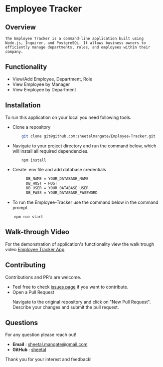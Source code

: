 # Employee Tracker

## Overview
    The Employee Tracker is a command-line application built using Node.js, Inquirer, and PostgreSQL. It allows business owners to efficiently manage departments, roles, and employees within their company.

## Functionality
- View/Add Employee, Department, Role
- View Employee by Manager
- View Employee by Department


## Installation

To run this application on your local you need following tools.

- Clone a repository 
  ```sh
      git clone git@github.com:sheetalmangate/Employee-Tracker.git
  ```
- Navigate to your project directory and run the command below, which will install all required dependencies. 
  ```sh
      npm install
  ```

- Create .env file and add database credentials
  ```sh
        DB_NAME = YOUR_DATABASE_NAME
        DB_HOST = HOST
        DB_USER = YOUR_DATABASE_USER
        DB_PASS = YOUR_DATABASE_PASSWORD
  ```

- To run the Employee-Tracker use the command below in the command prompt
```
    npm run start
```

## Walk-through Video     
 For the demonstration of application's functionality view the walk trough video 
 [Employee Tracker App](https://app.screencastify.com/v3/watch/UE2FAjDIQRoz6vP6IIH8)


## Contributing
Contributions and PR's are welcome.

- Feel free to check [issues page](https://github.com/sheetalmangate/weather_dashboard/issues) if you want to contribute.
- Open a Pull Request 
    <p>Navigate to the original repository and click on "New Pull Request". Describe your changes and submit the pull request.</p>

## Questions
  For any question please reach out!

  - **Email** : [sheetal.mangate@gmail.com](sheetal.mangate@gmail.com)
  - **GitHub** : [sheetal](https://github.com/sheetalmangate) 

Thank you for your interest and feedback! 
